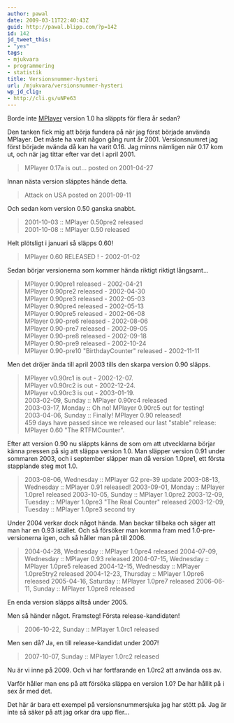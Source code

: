 ```yaml
---
author: pawal
date: 2009-03-11T22:40:43Z
guid: http://pawal.blipp.com/?p=142
id: 142
jd_tweet_this:
- "yes"
tags:
- mjukvara
- programmering
- statistik
title: Versionsnummer-hysteri
url: /mjukvara/versionsnummer-hysteri
wp_jd_clig:
- http://cli.gs/uNPe63
---
```


Borde inte <a href="http://www.mplayerhq.hu/">MPlayer</a> version 1.0 ha släppts för flera år sedan?

Den tanken fick mig att börja fundera på när jag först började använda MPlayer. Det måste ha varit någon gång runt år 2001. Versionsnumret jag först började nvända då kan ha varit 0.16. Jag minns nämligen när 0.17 kom ut, och när jag tittar efter var det i april 2001.

> MPlayer 0.17a is out...  posted on 2001-04-27


Innan nästa version släpptes hände detta.

> Attack on USA posted on 2001-09-11

Och sedan kom version 0.50 ganska snabbt.

> 2001-10-03 :: MPlayer 0.50pre2 released  
> 2001-10-08 :: MPlayer 0.50 released 

Helt plötsligt i januari så släpps 0.60!

> MPlayer 0.60 RELEASED ! - 2002-01-02  


Sedan börjar versionerna som kommer hända riktigt riktigt långsamt...

> MPlayer 0.90pre1 released - 2002-04-21  
> MPlayer 0.90pre2 released - 2002-04-30  
> MPlayer 0.90pre3 released - 2002-05-03  
> MPlayer 0.90pre4 released - 2002-05-13  
> MPlayer 0.90pre5 released - 2002-06-08  
> MPlayer 0.90-pre6 released - 2002-08-06  
> MPlayer 0.90-pre7 released - 2002-09-05  
> MPlayer 0.90-pre8 released - 2002-09-18  
> MPlayer 0.90-pre9 released - 2002-10-24  
> MPlayer 0.90-pre10 "BirthdayCounter" released - 2002-11-11 

Men det dröjer ända till april 2003 tills den skarpa version 0.90 släpps.

> MPlayer v0.90rc1 is out - 2002-12-07.  
> MPlayer v0.90rc2 is out - 2002-12-24.  
> MPlayer v0.90rc3 is out - 2003-01-19.  
> 2003-02-09, Sunday :: MPlayer 0.90rc4 released  
> 2003-03-17, Monday :: Oh no! MPlayer 0.90rc5 out for testing!  
> 2003-04-06, Sunday :: Finally! MPlayer 0.90 released!  
> 459 days have passed since we released our last "stable" release: MPlayer 0.60 "The RTFMCounter".

Efter att version 0.90 nu släppts känns de som om att utvecklarna
börjar känna pressen på sig att släppa version 1.0. Man släpper
version 0.91 under sommaren 2003, och i september släpper man då
version 1.0pre1, ett första stapplande steg mot 1.0.

> 2003-08-06, Wednesday :: MPlayer G2 pre-39 update
> 2003-08-13, Wednesday :: MPlayer 0.91 released!
> 2003-09-01, Monday :: MPlayer 1.0pre1 released
> 2003-10-05, Sunday :: MPlayer 1.0pre2
> 2003-12-09, Tuesday :: MPlayer 1.0pre3 "The Real Counter" released
> 2003-12-09, Tuesday :: MPlayer 1.0pre3 second try

Under 2004 verkar dock något hända. Man backar tillbaka och säger att
man har en 0.93 istället. Och så försöker man komma fram med
1.0-pre-versionerna igen, och så håller man på till 2006.

> 2004-04-28, Wednesday :: MPlayer 1.0pre4 released
> 2004-07-09, Wednesday :: MPlayer 0.93 released
> 2004-07-15, Wednesday :: MPlayer 1.0pre5 released
> 2004-12-15, Wednesday :: MPlayer 1.0pre5try2 released
> 2004-12-23, Thursday :: MPlayer 1.0pre6 released
> 2005-04-16, Saturday :: MPlayer 1.0pre7 released
> 2006-06-11, Sunday :: MPlayer 1.0pre8 released

En enda version släpps alltså under 2005.

Men så händer något. Framsteg! Första release-kandidaten!

> 2006-10-22, Sunday :: MPlayer 1.0rc1 released  

Men sen då? Ja, en till release-kandidat under 2007!

> 2007-10-07, Sunday :: MPlayer 1.0rc2 released  

Nu är vi inne på 2009. Och vi har fortfarande en 1.0rc2 att använda oss av.

Varför håller man ens på att försöka släppa en version 1.0? De har
hållit på i sex år med det.

Det här är bara ett exempel på versionsnummersjuka jag har stött
på. Jag är inte så säker på att jag orkar dra upp fler...
